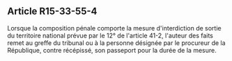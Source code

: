 Article R15-33-55-4
----
Lorsque la composition pénale comporte la mesure d'interdiction de sortie du
territoire national prévue par le 12° de l'article 41-2, l'auteur des faits
remet au greffe du tribunal ou à la personne désignée par le procureur de la
République, contre récépissé, son passeport pour la durée de la mesure.
